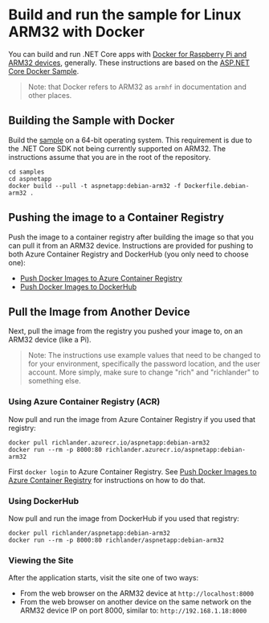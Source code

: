 # Build and run the sample for Linux ARM32 with Docker

You can build and run .NET Core apps with [Docker for Raspberry Pi and ARM32 devices](https://docs.docker.com/install/linux/docker-ce/debian), generally. These instructions are based on the [ASP.NET Core Docker Sample](README.md).

> Note: that Docker refers to ARM32 as `armhf` in documentation and other places.

## Building the Sample with Docker

Build the [sample](Dockerfile.debian-arm32) on a 64-bit operating system. This requirement is due to the .NET Core SDK not being currently supported on ARM32. The instructions assume that you are in the root of the repository.

```console
cd samples
cd aspnetapp
docker build --pull -t aspnetapp:debian-arm32 -f Dockerfile.debian-arm32 .
```

## Pushing the image to a Container Registry

Push the image to a container registry after building the image so that you can pull it from an ARM32 device. Instructions are provided for pushing to both Azure Container Registry and DockerHub (you only need to choose one):

* [Push Docker Images to Azure Container Registry](../dotnetapp/push-image-to-acr.md)
* [Push Docker Images to DockerHub](../dotnetapp/push-image-to-dockerhub.md)

## Pull the Image from Another Device

Next, pull the image from the registry you pushed your image to, on an ARM32 device (like a Pi).

> Note: The instructions use example values that need to be changed to for your environment, specifically the password location, and the user account. More simply, make sure to change "rich" and "richlander" to something else.

### Using Azure Container Registry (ACR)

Now pull and run the image from Azure Container Registry if you used that registry:

```console
docker pull richlander.azurecr.io/aspnetapp:debian-arm32
docker run --rm -p 8000:80 richlander.azurecr.io/aspnetapp:debian-arm32
```

First `docker login` to Azure Container Registry. See [Push Docker Images to Azure Container Registry](../dotnetapp/push-image-to-acr.md) for instructions on how to do that.

### Using DockerHub

Now pull and run the image from DockerHub if you used that registry:

```console
docker pull richlander/aspnetapp:debian-arm32
docker run --rm -p 8000:80 richlander/aspnetapp:debian-arm32
```

### Viewing the Site

After the application starts, visit the site one of two ways:

* From the web browser on the ARM32 device at `http://localhost:8000`
* From the web browser on another device on the same network on the ARM32 device IP on port 8000, similar to: `http://192.168.1.18:8000`
